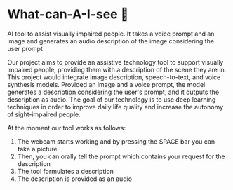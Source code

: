 # What-can-A-I-see :eyes:
AI tool to assist visually impaired people. It takes a voice prompt and an image and generates an audio description of the image considering the user prompt

Our project aims to provide an assistive technology tool to support visually impaired people, providing them with a description of the scene they are in. This project would integrate image description, speech-to-text, and voice synthesis models. Provided an image and a voice prompt, the model generates a description considering the user's prompt, and it outputs the description as audio. The goal of our technology is to use deep learning techniques in order to improve daily life quality and increase the autonomy of sight-impaired people.

At the moment our tool works as follows:
  1. The webcam starts working and by pressing the SPACE bar you can take a picture
  2. Then, you can orally tell the prompt which contains your request for the description
  3. The tool formulates a description
  4. The description is provided as an audio 
